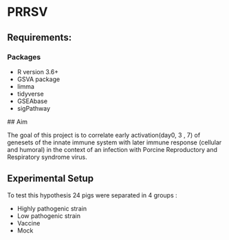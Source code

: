 # PRRSV
## Requirements: 
### Packages
* R version 3.6+ 
* GSVA package 
* limma
* tidyverse
* GSEAbase
* sigPathway

## Aim 

The goal of this project is to correlate early activation(day0, 3 , 7) of genesets of the innate immune system with later immune
 response (cellular and humoral) in the context of an infection with Porcine Reproductory and Respiratory syndrome virus.

## Experimental Setup

To test this hypothesis 24 pigs were separated in 4 groups : 
* Highly pathogenic strain
* Low pathogenic strain
* Vaccine 
* Mock
  
